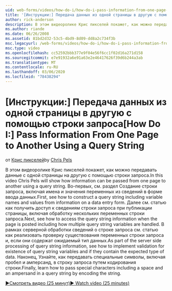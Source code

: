 ```yaml
---
uid: web-forms/videos/how-do-i/how-do-i-pass-information-from-one-page-to-another-using-a-query-string
title: '[Инструкции:] Передача данных из одной страницы в другую с помощью строки запроса | Документация Майкрософт'
author: rick-anderson
description: В этом видеоролике Крис пикселей покажет, как можно передавать данные с одной страницы на другую с помощью строки запроса. Сначала см. раздел Создание строки запроса в...
ms.author: riande
ms.date: 06/26/2008
ms.assetid: 81bd2d32-53c5-4bd9-8d09-dd8a2c734f3b
msc.legacyurl: /web-forms/videos/how-do-i/how-do-i-pass-information-from-one-page-to-another-using-a-query-string
msc.type: video
ms.openlocfilehash: cc52592bbb377e9f04e56f6cc1f02d16a271d158
ms.sourcegitcommit: e7e91932a6e91a63e2e46417626f39d6b244a3ab
ms.translationtype: MT
ms.contentlocale: ru-RU
ms.lasthandoff: 03/06/2020
ms.locfileid: "78438294"
---
```

# <a name="how-do-i-pass-information-from-one-page-to-another-using-a-query-string"></a><span data-ttu-id="2b1ed-104">[Инструкции:] Передача данных из одной страницы в другую с помощью строки запроса</span><span class="sxs-lookup"><span data-stu-id="2b1ed-104">[How Do I:] Pass Information From One Page to Another Using a Query String</span></span>

<span data-ttu-id="2b1ed-105">от [Крис пикселей](https://twitter.com/chrispels)</span><span class="sxs-lookup"><span data-stu-id="2b1ed-105">by [Chris Pels](https://twitter.com/chrispels)</span></span>

<span data-ttu-id="2b1ed-106">В этом видеоролике Крис пикселей покажет, как можно передавать данные с одной страницы на другую с помощью строки запроса.</span><span class="sxs-lookup"><span data-stu-id="2b1ed-106">In this video Chris Pels will show how information can be passed from one page to another using a query string.</span></span> <span data-ttu-id="2b1ed-107">Во-первых, см. раздел Создание строки запроса, включая имена и значения переменных из сведений в форме ввода данных.</span><span class="sxs-lookup"><span data-stu-id="2b1ed-107">First, see how to construct a query string including variable names and values from information on a data entry form.</span></span> <span data-ttu-id="2b1ed-108">Далее см. статью как получить доступ к сведениям строки запроса при публикации страницы, включая обработку нескольких переменных строки запроса.</span><span class="sxs-lookup"><span data-stu-id="2b1ed-108">Next, see how to access the query string information when the page is posted including how multiple query string variables are handled.</span></span> <span data-ttu-id="2b1ed-109">В рамках серверной обработки сведений о строке запроса см. статью как реализовать проверку существования переменных строки запроса и, если они содержат ожидаемый тип данных.</span><span class="sxs-lookup"><span data-stu-id="2b1ed-109">As part of the server side processing of query string information, see how to implement validation for existence of query string variables and if they contain the expected type of data.</span></span> <span data-ttu-id="2b1ed-110">Наконец, Узнайте, как передавать специальные символы, включая пробел и амперсанд, в строку запроса путем кодирования строки.</span><span class="sxs-lookup"><span data-stu-id="2b1ed-110">Finally, learn how to pass special characters including a space and an ampersand in a query string by encoding the string.</span></span>

[<span data-ttu-id="2b1ed-111">&#9654;Смотреть видео (25 минут)</span><span class="sxs-lookup"><span data-stu-id="2b1ed-111">&#9654; Watch video (25 minutes)</span></span>](https://channel9.msdn.com/Blogs/ASP-NET-Site-Videos/how-do-i-pass-information-from-one-page-to-another-using-a-query-string)
